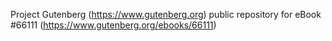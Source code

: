 Project Gutenberg (https://www.gutenberg.org) public repository for
eBook #66111 (https://www.gutenberg.org/ebooks/66111)
